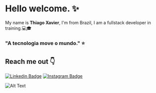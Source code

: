 #  Hello welcome. :sparkles:

My name is **Thiago Xavier**, I'm from Brazil, I am a fullstack developer in training.:computer::mortar_board:

### "A tecnologia move o mundo." :star:

## Reach me out  :point_down:

[![Linkedin Badge](https://img.shields.io/badge/-LinkedIn-blue?style=flat-square&logo=Linkedin&logoColor=white&link=https://www.linkedin.com/in/thiago-xavier-1a1a00208)](https://www.linkedin.com/in/thiago-xavier-1a1a00208) 
[![Instagram Badge](https://img.shields.io/badge/-Instagram-violet?style=flat-square&logo=Instagram&logoColor=white&link=https://www.instagram.com/sr.zeroo/)](https://www.instagram.com/sr.zeroo/)


![Alt Text](https://media.giphy.com/media/vFKqnCdLPNOKc/giphy.gif)
